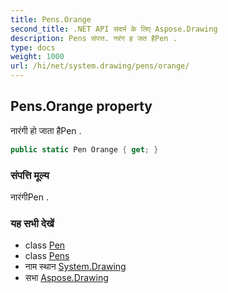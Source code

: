 ```yaml
---
title: Pens.Orange
second_title: .NET API संदर्भ के लिए Aspose.Drawing
description: Pens संपत्त. नरंग ह जत हैPen .
type: docs
weight: 1000
url: /hi/net/system.drawing/pens/orange/
---
```

## Pens.Orange property

नारंगी हो जाता हैPen .

```csharp
public static Pen Orange { get; }
```

### संपत्ति मूल्य

नारंगीPen .

### यह सभी देखें

* class [Pen](../../pen/)
* class [Pens](../)
* नाम स्थान [System.Drawing](../../pens/)
* सभा [Aspose.Drawing](../../../)


